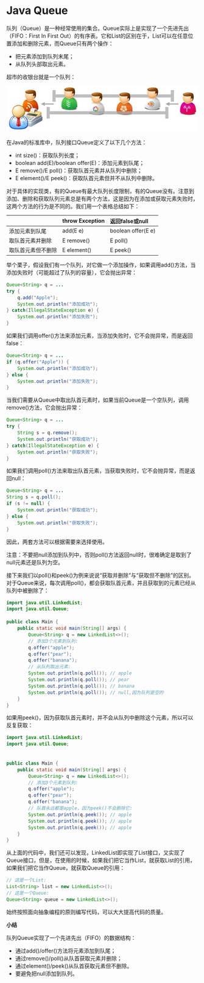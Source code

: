 # Java Queue

队列（Queue）是一种经常使用的集合。Queue实际上是实现了一个先进先出（FIFO：First In First Out）的有序表。它和List的区别在于，List可以在任意位置添加和删除元素，而Queue只有两个操作：

+ 把元素添加到队列末尾；
+ 从队列头部取出元素。

超市的收银台就是一个队列：

![超市队列示意图](图片/超市队列示意图.jpeg)

在Java的标准库中，队列接口Queue定义了以下几个方法：

+ int size()：获取队列长度；
+ boolean add(E)/boolean offer(E)：添加元素到队尾；
+ E remove()/E poll()：获取队首元素并从队列中删除；
+ E element()/E peek()：获取队首元素但并不从队列中删除。


对于具体的实现类，有的Queue有最大队列长度限制，有的Queue没有。注意到添加、删除和获取队列元素总是有两个方法，这是因为在添加或获取元素失败时，这两个方法的行为是不同的。我们用一个表格总结如下：

|  | 	throw Exception |返回false或null|
| :--- | :--- | :--- | 
|添加元素到队尾|	add(E e)|boolean offer(E e)|
|取队首元素并删除	|E remove()	|E poll()|
|取队首元素但不删除	|E element()	|E peek()|

举个栗子，假设我们有一个队列，对它做一个添加操作，如果调用add()方法，当添加失败时（可能超过了队列的容量），它会抛出异常：
~~~java
Queue<String> q = ...
try {
    q.add("Apple");
    System.out.println("添加成功");
} catch(IllegalStateException e) {
    System.out.println("添加失败");
}
~~~

如果我们调用offer()方法来添加元素，当添加失败时，它不会抛异常，而是返回false：
~~~java
Queue<String> q = ...
if (q.offer("Apple")) {
    System.out.println("添加成功");
} else {
    System.out.println("添加失败");
}
~~~

当我们需要从Queue中取出队首元素时，如果当前Queue是一个空队列，调用remove()方法，它会抛出异常：
~~~java
Queue<String> q = ...
try {
    String s = q.remove();
    System.out.println("获取成功");
} catch(IllegalStateException e) {
    System.out.println("获取失败");
}
~~~

如果我们调用poll()方法来取出队首元素，当获取失败时，它不会抛异常，而是返回null：

~~~java
Queue<String> q = ...
String s = q.poll();
if (s != null) {
    System.out.println("获取成功");
} else {
    System.out.println("获取失败");
}
~~~

因此，两套方法可以根据需要来选择使用。

注意：不要把null添加到队列中，否则poll()方法返回null时，很难确定是取到了null元素还是队列为空。

接下来我们以poll()和peek()为例来说说“获取并删除”与“获取但不删除”的区别。对于Queue来说，每次调用poll()，都会获取队首元素，并且获取到的元素已经从队列中被删除了：

~~~java
import java.util.LinkedList;
import java.util.Queue;

public class Main {
    public static void main(String[] args) {
        Queue<String> q = new LinkedList<>();
        // 添加3个元素到队列:
        q.offer("apple");
        q.offer("pear");
        q.offer("banana");
        // 从队列取出元素:
        System.out.println(q.poll()); // apple
        System.out.println(q.poll()); // pear
        System.out.println(q.poll()); // banana
        System.out.println(q.poll()); // null,因为队列是空的
    }
}

~~~
如果用peek()，因为获取队首元素时，并不会从队列中删除这个元素，所以可以反复获取：
~~~java
import java.util.LinkedList;
import java.util.Queue;


public class Main {
    public static void main(String[] args) {
        Queue<String> q = new LinkedList<>();
        // 添加3个元素到队列:
        q.offer("apple");
        q.offer("pear");
        q.offer("banana");
        // 队首永远都是apple，因为peek()不会删除它:
        System.out.println(q.peek()); // apple
        System.out.println(q.peek()); // apple
        System.out.println(q.peek()); // apple
    }
}

~~~

从上面的代码中，我们还可以发现，LinkedList即实现了List接口，又实现了Queue接口，但是，在使用的时候，如果我们把它当作List，就获取List的引用，如果我们把它当作Queue，就获取Queue的引用：
~~~java
// 这是一个List:
List<String> list = new LinkedList<>();
// 这是一个Queue:
Queue<String> queue = new LinkedList<>();
~~~

始终按照面向抽象编程的原则编写代码，可以大大提高代码的质量。

**小结**

队列Queue实现了一个先进先出（FIFO）的数据结构：

+ 通过add()/offer()方法将元素添加到队尾；
+ 通过remove()/poll()从队首获取元素并删除；
+ 通过element()/peek()从队首获取元素但不删除。
+ 要避免把null添加到队列。

